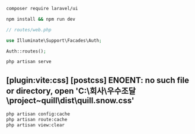 ```bash
composer require laravel/ui
```

```bash
npm install && npm run dev
```

```php
// routes/web.php

use Illuminate\Support\Facades\Auth;

Auth::routes();

```


```bash
php artisan serve
```



[plugin:vite:css] [postcss] ENOENT: no such file or directory, open 'C:\회사\우수조달\project\~quill\dist\quill.snow.css'
-

```bash
php artisan config:cache
php artisan route:cache
php artisan view:clear

```